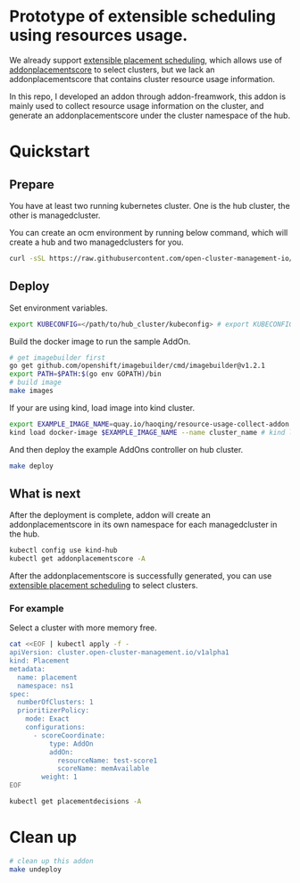 
# Prototype of extensible scheduling using resources usage.
We already support [extensible placement scheduling](https://github.com/open-cluster-management-io/enhancements/blob/main/enhancements/sig-architecture/32-extensiblescheduling/32-extensiblescheduling.md), which allows use of [addonplacementscore](https://github.com/open-cluster-management-io/enhancements/blob/main/enhancements/sig-architecture/32-extensiblescheduling/32-extensiblescheduling.md#addonplacementscore-api) to select clusters, but we lack an addonplacementscore that contains cluster resource usage information.

In this repo, I developed an addon through addon-freamwork, this addon is mainly used to collect resource usage information on the cluster, and generate an addonplacementscore under the cluster namespace of the hub.


# Quickstart
## Prepare
You have at least two running kubernetes cluster. One is the hub cluster, the other is managedcluster.

You can create an ocm environment by running below command, which will create a hub and two managedclusters for you.

```bash
curl -sSL https://raw.githubusercontent.com/open-cluster-management-io/OCM/main/solutions/setup-dev-environment/local-up.sh | bash
```

## Deploy

Set environment variables.

```bash
export KUBECONFIG=</path/to/hub_cluster/kubeconfig> # export KUBECONFIG=~/.kube/config
```

Build the docker image to run the sample AddOn.

```bash
# get imagebuilder first
go get github.com/openshift/imagebuilder/cmd/imagebuilder@v1.2.1
export PATH=$PATH:$(go env GOPATH)/bin
# build image
make images
```

If your are using kind, load image into kind cluster.

```bash
export EXAMPLE_IMAGE_NAME=quay.io/haoqing/resource-usage-collect-addon:latest
kind load docker-image $EXAMPLE_IMAGE_NAME --name cluster_name # kind load docker-image  $EXAMPLE_IMAGE_NAME --name hub
```

And then deploy the example AddOns controller on hub cluster.

```bash
make deploy
```

## What is next

After the deployment is complete, addon will create an addonplacementscore in its own namespace for each managedcluster in the hub.

```bash
kubectl config use kind-hub
kubectl get addonplacementscore -A
```

After the addonplacementscore is successfully generated, you can use [extensible placement scheduling](https://github.com/open-cluster-management-io/enhancements/blob/main/enhancements/sig-architecture/32-extensiblescheduling/32-extensiblescheduling.md) to select clusters.

### For example

Select a cluster with more memory free.

```bash
cat <<EOF | kubectl apply -f -
apiVersion: cluster.open-cluster-management.io/v1alpha1
kind: Placement
metadata:
  name: placement
  namespace: ns1
spec:
  numberOfClusters: 1
  prioritizerPolicy:
    mode: Exact
    configurations:
      - scoreCoordinate:
          type: AddOn
          addOn:
            resourceName: test-score1
            scoreName: memAvailable
        weight: 1
EOF
```

```bash
kubectl get placementdecisions -A
```

# Clean up

```bash
# clean up this addon
make undeploy
```
